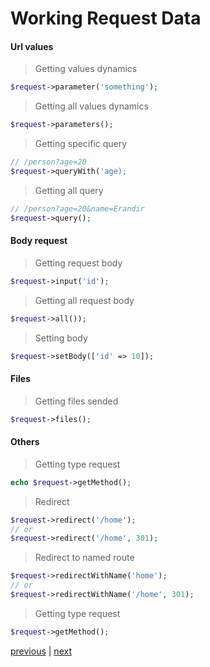 # Working Request Data

#### Url values
> Getting values dynamics
```php
$request->parameter('something');
```

> Getting all values dynamics
```php
$request->parameters();
```

> Getting specific query
```php
// /person?age=20
$request->queryWith('age);
```

> Getting all query
```php
// /person?age=20&name=Erandir
$request->query();
```

#### Body request
> Getting request body
```php
$request->input('id');
```

> Getting all request body
```php
$request->all());
```

> Setting body
```php
$request->setBody(['id' => 10]);
```

#### Files
> Getting files sended
```php
$request->files();
```

#### Others
> Getting type request
```php
echo $request->getMethod();
```

> Redirect
```php
$request->redirect('/home');
// or
$request->redirect('/home', 301);
```

> Redirect to named route
```php
$request->redirectWithName('home');
// or
$request->redirectWithName('/home', 301);
```

> Getting type request
```php
$request->getMethod();
```

[previous](defining-routes.md) | [next](response.md)